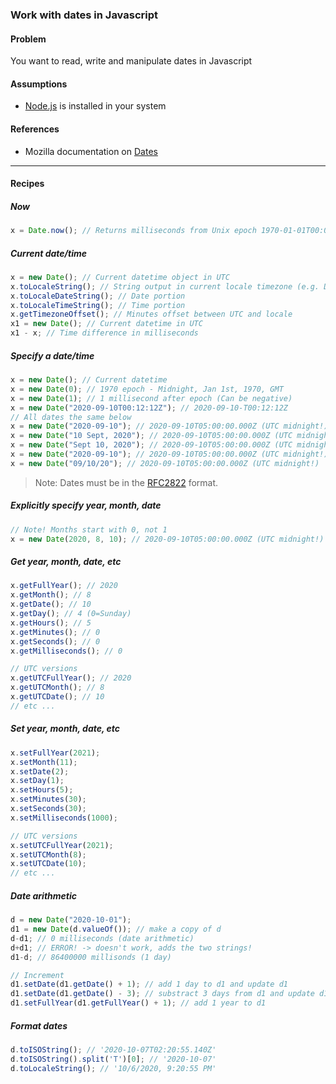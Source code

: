 ### Work with dates in Javascript

#### Problem

You want to read, write and manipulate dates in Javascript

#### Assumptions
* [Node.js](https://nodejs.org/en/) is installed in your system

#### References
* Mozilla documentation on [Dates](https://developer.mozilla.org/en-US/docs/Web/JavaScript/Reference/Global_Objects/Date)


***

#### Recipes

##### Now

```javascript
x = Date.now(); // Returns milliseconds from Unix epoch 1970-01-01T00:00:00Z (UTC)
```

##### Current date/time

```javascript
x = new Date(); // Current datetime object in UTC
x.toLocaleString(); // String output in current locale timezone (e.g. Dallas)
x.toLocaleDateString(); // Date portion
x.toLocaleTimeString(); // Time portion
x.getTimezoneOffset(); // Minutes offset between UTC and locale
x1 = new Date(); // Current datetime in UTC
x1 - x; // Time difference in milliseconds
```

##### Specify a date/time

```javascript
x = new Date(); // Current datetime
x = new Date(0); // 1970 epoch - Midnight, Jan 1st, 1970, GMT
x = new Date(1); // 1 millisecond after epoch (Can be negative)
x = new Date("2020-09-10T00:12:12Z"); // 2020-09-10-T00:12:12Z
// All dates the same below
x = new Date("2020-09-10"); // 2020-09-10T05:00:00.000Z (UTC midnight!)
x = new Date("10 Sept, 2020"); // 2020-09-10T05:00:00.000Z (UTC midnight!)
x = new Date("Sept 10, 2020"); // 2020-09-10T05:00:00.000Z (UTC midnight!)
x = new Date("2020-09-10"); // 2020-09-10T05:00:00.000Z (UTC midnight!)
x = new Date("09/10/20"); // 2020-09-10T05:00:00.000Z (UTC midnight!)
```

> Note: Dates must be in the [RFC2822](https://tools.ietf.org/html/rfc2822#page-14) format.
>

##### Explicitly specify year, month, date

```javascript
// Note! Months start with 0, not 1
x = new Date(2020, 8, 10); // 2020-09-10T05:00:00.000Z (UTC midnight!)
```

##### Get year, month, date, etc

```javascript
x.getFullYear(); // 2020
x.getMonth(); // 8
x.getDate(); // 10
x.getDay(); // 4 (0=Sunday)
x.getHours(); // 5
x.getMinutes(); // 0
x.getSeconds(); // 0
x.getMilliseconds(); // 0

// UTC versions
x.getUTCFullYear(); // 2020
x.getUTCMonth(); // 8
x.getUTCDate(); // 10
// etc ...
```

##### Set year, month, date, etc

```javascript
x.setFullYear(2021);
x.setMonth(11);
x.setDate(2);
x.setDay(1); 
x.setHours(5); 
x.setMinutes(30); 
x.setSeconds(30); 
x.setMilliseconds(1000);

// UTC versions
x.setUTCFullYear(2021); 
x.setUTCMonth(8);
x.setUTCDate(10);
// etc ...
```

##### Date arithmetic

```javascript
d = new Date("2020-10-01");
d1 = new Date(d.valueOf()); // make a copy of d
d-d1; // 0 milliseconds (date arithmetic)
d+d1; // ERROR! -> doesn't work, adds the two strings!
d1-d; // 86400000 millisonds (1 day)

// Increment
d1.setDate(d1.getDate() + 1); // add 1 day to d1 and update d1
d1.setDate(d1.getDate() - 3); // substract 3 days from d1 and update d1
d1.setFullYear(d1.getFullYear() + 1); // add 1 year to d1
```

##### Format dates

```javascript
d.toISOString(); // '2020-10-07T02:20:55.140Z'
d.toISOString().split('T')[0]; // '2020-10-07'
d.toLocaleString(); // '10/6/2020, 9:20:55 PM'
```





